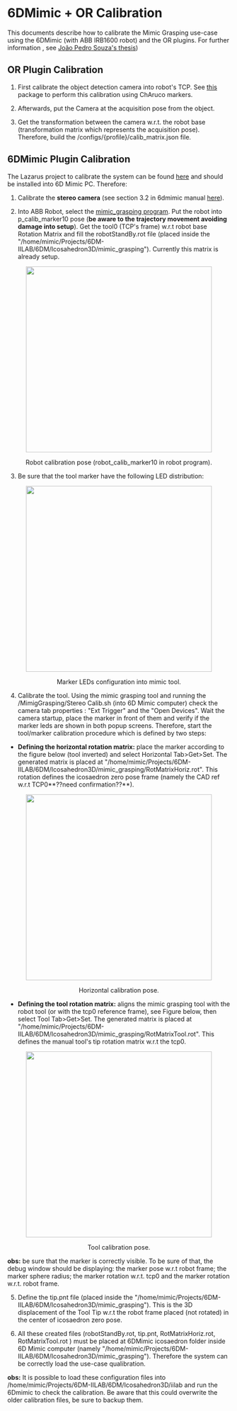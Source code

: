 # 6DMimic + OR Calibration

This documents describe how to calibrate the Mimic Grasping use-case using the 6DMimic (with ABB IRB1600 robot) and the OR plugins. For further information , see [João Pedro Souza's thesis]())

## OR Plugin Calibration

1. First calibrate the object detection camera into robot's TCP. See [this](https://github.com/ItzMeJP/calib_camera_external) package to perform this calibration using ChAruco markers.

2. Afterwards, put the Camera at the acquisition pose from the object.

3. Get the transformation between the camera w.r.t. the robot base (transformation matrix which represents the acquisition pose). Therefore, build the /configs/{profile}/calib_matrix.json file.


## 6DMimic Plugin Calibration

The Lazarus project to calibrate the system can be found [here](https://gitlab.inesctec.pt/CRIIS/mimicgrasping/mimic_grasping_6dmimic_interface) and should be installed into 6D Mimic PC. Therefore:

1. Calibrate the **stereo camera** (see section 3.2 in 6dmimic manual [here](/docs/use_case_6dmimic_OR/6DMimic_User_and_Developer_Manual.pdf)).

2. Into ABB Robot, select the [mimic_grasping program](/docs/use_case_6dmimic_OR/abb_irb_1600_programs). Put the robot into p_calib_marker10 pose (**be aware to the trajectory movement avoiding damage into setup**). Get the tool0 (TCP's frame) w.r.t robot base Rotation Matrix and fill the robotStandBy.rot file (placed inside the "/home/mimic/Projects/6DM-IILAB/6DM/Icosahedron3D/mimic_grasping"). Currently this matrix is already setup.

<p align="center">
  <img src="./robot_at_calib_pose.jpg" width="420">
</p>
<p align="center">
Robot calibration pose (robot_calib_marker10 in robot program).
</p>

3. Be sure that the tool marker have the following LED distribution:

<p align="center">
  <img src="./mimic_tool_buildup.jpg" width="420">
</p>
<p align="center">
Marker LEDs configuration into mimic tool.
</p>

4. Calibrate the tool. Using the mimic grasping tool and running the /MimigGrasping/Stereo Calib.sh (into 6D Mimic computer) check the camera tab properties : "Ext Trigger" and the "Open Devices". Wait the camera startup, place the marker in front of them and verify if the marker leds are shown in both popup screens. Therefore, start the tool/marker calibration procedure which is defined by two steps:

 - **Defining the horizontal rotation matrix:** place the marker according to the figure below (tool inverted) and select Horizontal Tab>Get>Set. The generated matrix is placed at "/home/mimic/Projects/6DM-IILAB/6DM/Icosahedron3D/mimic_grasping/RotMatrixHoriz.rot". This rotation defines the icosaedron zero pose frame (namely the CAD ref w.r.t TCP0**??need confirmation??**).

 <p align="center">
   <img src="./horizontal_calib_pose.jpg" width="420">
 </p>
 <p align="center">
 Horizontal calibration pose.
 </p>

 - **Defining the tool rotation matrix:** aligns the mimic grasping tool with the robot tool (or with the tcp0 reference frame), see Figure below, then select Tool Tab>Get>Set. The generated matrix is placed at "/home/mimic/Projects/6DM-IILAB/6DM/Icosahedron3D/mimic_grasping/RotMatrixTool.rot". This defines the manual tool's tip rotation matrix w.r.t the tcp0.

 <p align="center">
   <img src="./tool_calib_pose.jpg" width="420">
 </p>
 <p align="center">
 Tool calibration pose.
 </p>

 **obs:** be sure that the marker is correctly visible. To be sure of that, the debug window should be displaying: the marker pose w.r.t robot frame; the marker sphere radius; the marker rotation w.r.t. tcp0 and the marker rotation w.r.t. robot frame.

5. Define the tip.pnt file (placed inside the "/home/mimic/Projects/6DM-IILAB/6DM/Icosahedron3D/mimic_grasping"). This is the 3D displacement of the Tool Tip w.r.t the robot frame placed (not rotated) in the center of icosaedron zero pose.


6. All these created files (robotStandBy.rot, tip.pnt, RotMatrixHoriz.rot, RotMatrixTool.rot ) must be placed at 6DMimic icosaedron folder inside 6D Mimic computer (namely "/home/mimic/Projects/6DM-IILAB/6DM/Icosahedron3D/mimic_grasping"). Therefore the system can be correctly load the use-case qualibration.

**obs:** It is possible to load these configuration files into /home/mimic/Projects/6DM-IILAB/6DM/Icosahedron3D/iilab and run the 6Dmimic to check the calibration. Be aware that this could overwrite the older calibration files, be sure to backup them.
